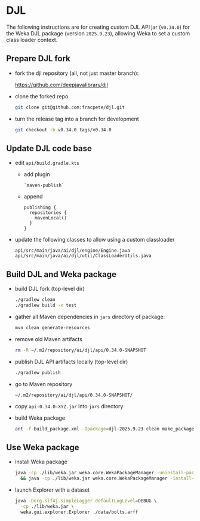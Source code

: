 # DJL

The following instructions are for creating custom DJL API jar (`v0.34.0`)
for the Weka DJL package (version `2025.9.23`), allowing Weka to set a custom 
class loader context.

## Prepare DJL fork

* fork the djl repository (all, not just master branch):

  https://github.com/deepjavalibrary/djl

* clone the forked repo

  ```bash
  git clone git@github.com:fracpete/djl.git
  ```

* turn the release tag into a branch for development

  ```bash
  git checkout -b v0.34.0 tags/v0.34.0
  ```

## Update DJL code base
  
* edit `api/build.gradle.kts`

    * add plugin
  
      ```
      `maven-publish`
      ```
      
    * append

      ```
      publishing {
        repositories {
          mavenLocal()
        }
      }
      ```

* update the following classes to allow using a custom classloader

  ```
  api/src/main/java/ai/djl/engine/Engine.java
  api/src/main/java/ai/djl/util/ClassLoaderUtils.java
  ```

## Build DJL and Weka package

* build DJL fork (top-level dir)

  ```bash
  ./gradlew clean
  ./gradlew build -x test
  ```

* gather all Maven dependencies in `jars` directory of package:

  ```bash
  mvn clean generate-resources
  ```

* remove old Maven artifacts

  ```bash
  rm -R ~/.m2/repository/ai/djl/api/0.34.0-SNAPSHOT
  ```

* publish DJL API artifacts locally (top-level dir)

  ```bash
  ./gradlew publish
  ```

* go to Maven repository

  ```
  ~/.m2/repository/ai/djl/api/0.34.0-SNAPSHOT/
  ```

* copy `api-0.34.0-XYZ.jar` into `jars` directory

* build Weka package
  
  ```bash
  ant -f build_package.xml -Dpackage=djl-2025.9.23 clean make_package
  ```

## Use Weka package

* install Weka package

  ```bash
  java -cp ./lib/weka.jar weka.core.WekaPackageManager -uninstall-package djl \
    && java -cp ./lib/weka.jar weka.core.WekaPackageManager -install-package ./dist/djl-2025.9.23.zip 
  ```

* launch Explorer with a dataset

  ```bash
  java -Dorg.slf4j.simpleLogger.defaultLogLevel=DEBUG \
    -cp ./lib/weka.jar \
    weka.gui.explorer.Explorer ./data/bolts.arff
  ```
